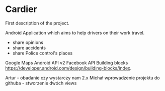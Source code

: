 Cardier
=======

First description of the project.

Android Application which aims to help drivers on their work travel.

- share opinions
- share accidents
- share Police control's places

Google Maps Android API v2
Facebook API
Building blocks https://developer.android.com/design/building-blocks/index.

Artur - obadanie czy wystarczy nam 2.x
Michał wprowadzenie projektu do githuba - stworzenie dwóch views